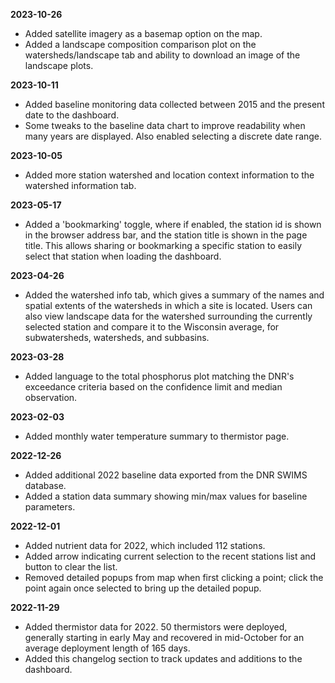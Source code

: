 **2023-10-26**

* Added satellite imagery as a basemap option on the map.
* Added a landscape composition comparison plot on the watersheds/landscape tab and ability to download an image of the landscape plots.

**2023-10-11**

* Added baseline monitoring data collected between 2015 and the present date to the dashboard.
* Some tweaks to the baseline data chart to improve readability when many years are displayed. Also enabled selecting a discrete date range.

**2023-10-05**

* Added more station watershed and location context information to the watershed information tab.

**2023-05-17**

* Added a 'bookmarking' toggle, where if enabled, the station id is shown in the browser address bar, and the station title is shown in the page title. This allows sharing or bookmarking a specific station to easily select that station when loading the dashboard.

**2023-04-26**

* Added the watershed info tab, which gives a summary of the names and spatial extents of the watersheds in which a site is located. Users can also view landscape data for the watershed surrounding the currently selected station and compare it to the Wisconsin average, for subwatersheds, watersheds, and subbasins.

**2023-03-28**

* Added language to the total phosphorus plot matching the DNR's exceedance criteria based on the confidence limit and median observation.

**2023-02-03**

* Added monthly water temperature summary to thermistor page.

**2022-12-26**

* Added additional 2022 baseline data exported from the DNR SWIMS database.
* Added a station data summary showing min/max values for baseline parameters.

**2022-12-01**

* Added nutrient data for 2022, which included 112 stations.
* Added arrow indicating current selection to the recent stations list and button to clear the list.
* Removed detailed popups from map when first clicking a point; click the point again once selected to bring up the detailed popup.

**2022-11-29**

* Added thermistor data for 2022. 50 thermistors were deployed, generally starting in early May and recovered in mid-October for an average deployment length of 165 days.
* Added this changelog section to track updates and additions to the dashboard.
